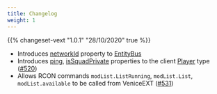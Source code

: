 ```yaml
---
title: Changelog
weight: 1
---
```


{{% changeset-vext "1.0.1" "28/10/2020" true %}}

- Introduces [networkId](/vext/ref/shared/type/entitybus/#networkid) property to  [EntityBus](/vext/ref/shared/type/entitybus/)
- Introduces [ping](/vext/ref/client/type/player/#ping), [isSquadPrivate](/vext/ref/client/type/player/#issquadprivate) properties to the client [Player](/vext/ref/client/type/player/) type ([#520](https://github.com/EmulatorNexus/VeniceUnleashed/issues/520))
- Allows RCON commands `modList.ListRunning`, `modList.List`, `modList.available` to be called from VeniceEXT ([#531](https://github.com/EmulatorNexus/VeniceUnleashed/issues/531))
